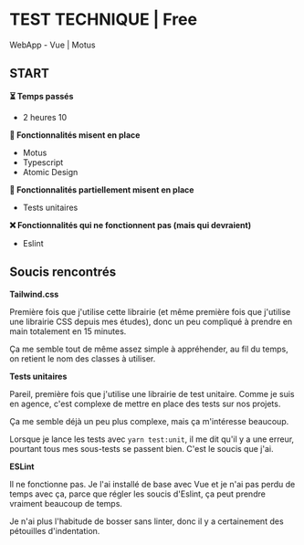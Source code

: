 # TEST TECHNIQUE | Free

WebApp - Vue | Motus

## START

**⏳ Temps passés**
- 2 heures 10

**🔧 Fonctionnalités misent en place**
- Motus
- Typescript
- Atomic Design

**🚧 Fonctionnalités partiellement misent en place**
- Tests unitaires

**❌ Fonctionnalités qui ne fonctionnent pas (mais qui devraient)**
- Eslint

## Soucis rencontrés

**Tailwind.css**

Première fois que j'utilise cette librairie (et même première fois que j'utilise une librairie CSS depuis mes études), donc un peu compliqué à prendre en main totalement en 15 minutes.

Ça me semble tout de même assez simple à appréhender, au fil du temps, on retient le nom des classes à utiliser.

**Tests unitaires**

Pareil, première fois que j'utilise une librairie de test unitaire. Comme je suis en agence, c'est complexe de mettre en place des tests sur nos projets.

Ça me semble déjà un peu plus complexe, mais ça m'intéresse beaucoup.

Lorsque je lance les tests avec `yarn test:unit`, il me dit qu'il y a une erreur, pourtant tous mes sous-tests se passent bien. C'est le soucis que j'ai.

**ESLint**

Il ne fonctionne pas. Je l'ai installé de base avec Vue et je n'ai pas perdu de temps avec ça, parce que régler les soucis d'Eslint, ça peut prendre vraiment beaucoup de temps.

Je n'ai plus l'habitude de bosser sans linter, donc il y a certainement des pétouilles d'indentation.

